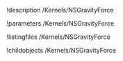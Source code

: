 !description /Kernels/NSGravityForce

!parameters /Kernels/NSGravityForce

!listingfiles /Kernels/NSGravityForce

!childobjects /Kernels/NSGravityForce
